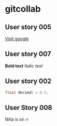 # gitcollab

## User story 005

[Visit google](https://www.google.com)

## User story 007
**Bold text**
*Italic text*

## User story 002
```java
float decimal = 0.5;
```

## User Story 008

Nilla is on :fire:
